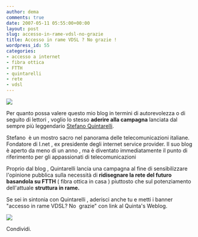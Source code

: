 ```yaml
---
author: dema
comments: true
date: 2007-05-11 05:55:00+00:00
layout: post
slug: accesso-in-rame-vdsl-no-grazie
title: Accesso in rame VDSL ? No grazie !
wordpress_id: 55
categories:
- accesso a internet
- fibra ottica
- FTTH
- quintarelli
- rete
- vdsl
---
```


[![](http://dema.tv/wp-content/uploads/2007/05/fibracheride2.jpg)](http://blog.quintarelli.it/2007/05/la_fibra_che_ri.html)

Per quanto possa valere questo mio blog in termini di autorevolezza o di seguito di lettori , voglio lo stesso **aderire alla campagna** lanciata dal sempre più leggendario [Stefano Quintarelli](http://quinta.typepad.com).

Stefano  è un mostro sacro nel panorama delle telecomunicazioni italiane. Fondatore di I.net , ex presidente degli internet service provider. Il suo blog è aperto da meno di un anno , ma è diventato immediatamente il punto di riferimento per gli appassionati di telecomunicazioni

Proprio dal blog , Quintarelli lancia una campagna al fine di sensibilizzare l'opinione pubblica sulla necessità di **ridisegnare la rete del futuro basandola su FTTH** ( fibra ottica in casa ) piuttosto che sul potenziamento dell'attuale **struttura in rame.**

Se sei in sintonia con Quintarelli , aderisci anche tu e metti i banner "accesso in rame VDSL? No  grazie" con link al Quinta's Weblog.

![](http://dema.tv/wp-content/uploads/2007/05/fibracheride.jpg)

Condividi.

